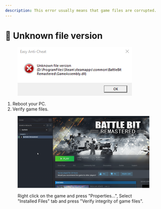 ```yaml
---
description: This error usually means that game files are corrupted.
---
```


# 🔘 Unknown file version

<figure><img src="../.gitbook/assets/unknownfileversion.png" alt=""><figcaption></figcaption></figure>

1. Reboot your PC.
2. Verify game files.

<figure><img src="../.gitbook/assets/BBR_Validation (1).gif" alt="" width="563"><figcaption><p>Right click on the game and press "Properties...", Select "Installed Files" tab and press "Verify integrity of game files".</p></figcaption></figure>
